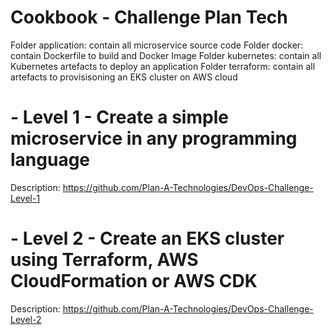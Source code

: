 # Cookbook - Challenge Plan Tech
Folder application: contain all microservice source code 
Folder docker: contain Dockerfile to build and Docker Image
Folder kubernetes: contain all Kubernetes artefacts to deploy an application
Folder terraform: contain all artefacts to provisisoning an EKS cluster on AWS cloud

# - Level 1 - Create a simple microservice in any programming language
Description: https://github.com/Plan-A-Technologies/DevOps-Challenge-Level-1


# - Level 2 - Create an EKS cluster using Terraform, AWS CloudFormation or AWS CDK
Description: https://github.com/Plan-A-Technologies/DevOps-Challenge-Level-2
